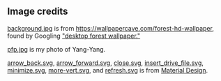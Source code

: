 ## Image credits

[background.jpg](./background.jpg) is from https://wallpapercave.com/forest-hd-wallpaper, found by Googling ["desktop forest wallpaper."](https://www.google.com/search?q=desktop+forest+wallpaper&tbm=isch#imgrc=W2gNjV50-lzzzM:)

[pfp.jpg](./pfp.jpg) is my photo of Yang-Yang.

[arrow_back.svg](./arrow_back.svg), [arrow_forward.svg](./arrow_forward.svg), [close.svg](./close.svg), [insert_drive_file.svg](./insert_drive_file.svg), [minimize.svg](./minimize.svg), [more-vert.svg](./more-vert.svg), and [refresh.svg](./refresh.svg) is from [Material Design](https://material.io/tools/icons/).
